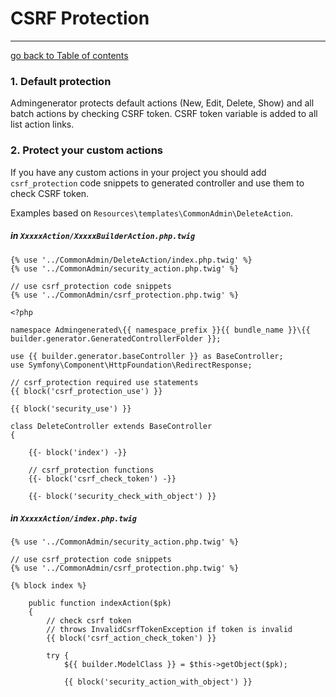 # CSRF Protection
---------------------------------------

[go back to Table of contents][back-to-index]

[back-to-index]: https://github.com/symfony2admingenerator/AdmingeneratorGeneratorBundle/blob/master/Resources/doc/documentation.md#4-generator

### 1. Default protection

Admingenerator protects default actions (New, Edit, Delete, Show) and all batch actions by checking CSRF token. CSRF token variable is added to all list action links.

### 2. Protect your custom actions

If you have any custom actions in your project you should add `csrf_protection` code snippets to generated controller and use them to check CSRF token.

Examples based on `Resources\templates\CommonAdmin\DeleteAction`.

##### in `XxxxxAction/XxxxxBuilderAction.php.twig`

```html+django
{% use '../CommonAdmin/DeleteAction/index.php.twig' %}
{% use '../CommonAdmin/security_action.php.twig' %}

// use csrf_protection code snippets
{% use '../CommonAdmin/csrf_protection.php.twig' %}

<?php

namespace Admingenerated\{{ namespace_prefix }}{{ bundle_name }}\{{ builder.generator.GeneratedControllerFolder }};

use {{ builder.generator.baseController }} as BaseController;
use Symfony\Component\HttpFoundation\RedirectResponse;

// csrf_protection required use statements
{{ block('csrf_protection_use') }}

{{ block('security_use') }}

class DeleteController extends BaseController
{

    {{- block('index') -}}

    // csrf_protection functions
    {{- block('csrf_check_token') -}}

    {{- block('security_check_with_object') }}
```

##### in `XxxxxAction/index.php.twig`

```html+django
{% use '../CommonAdmin/security_action.php.twig' %}

// use csrf_protection code snippets
{% use '../CommonAdmin/csrf_protection.php.twig' %}

{% block index %}

    public function indexAction($pk)
    {
        // check csrf token
        // throws InvalidCsrfTokenException if token is invalid
        {{ block('csrf_action_check_token') }}
    
        try {
            ${{ builder.ModelClass }} = $this->getObject($pk);

            {{ block('security_action_with_object') }}
```
